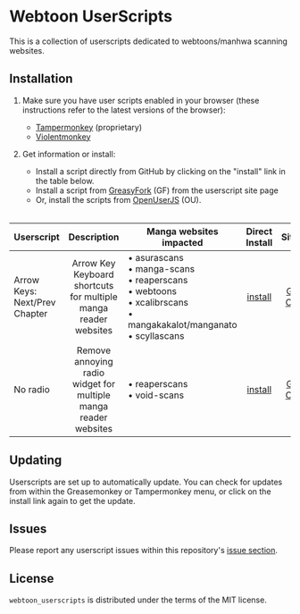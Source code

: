 # Webtoon UserScripts

This is a collection of userscripts dedicated to webtoons/manhwa scanning websites.

## Installation

1. Make sure you have user scripts enabled in your browser (these instructions refer to the latest versions of the browser):

    * [Tampermonkey](https://www.tampermonkey.net/) (proprietary)
    * [Violentmonkey](https://violentmonkey.github.io/get-it/)

2. Get information or install:
    * Install a script directly from GitHub by clicking on the "install" link in the table below.
    * Install a script from [GreasyFork](https://greasyfork.org/en/users/24847-mottie) (GF) from the userscript site page
    * Or, install the scripts from [OpenUserJS](https://openuserjs.org/users/Mottie/scripts) (OU).<br><br>

| Userscript                    |                           Description                           | Manga websites impacted                                                                                       |   Direct<br>Install  |             Sites             |    Added   |   Updated  |
|-------------------------------|:---------------------------------------------------------------:|---------------------------------------------------------------------------------------------------------------|:--------------------:|:-----------------------------:|:----------:|:----------:|
| Arrow Keys: Next/Prev Chapter | Arrow Key Keyboard shortcuts for multiple manga reader websites | • asurascans<br>• manga-scans<br>• reaperscans<br>• webtoons<br>• xcalibrscans<br>• mangakakalot/manganato<br>• scyllascans | [install][arrow-raw] | [GF][arrow-gf] [OU][arrow-ou] | 2023.07.19 | 2023.07.19 |
| No radio                      | Remove annoying radio widget for multiple manga reader websites | • reaperscans<br>• void-scans                                                                                     | [install][radio-raw] | [GF][radio-gf] [OU][radio-ou] | 2023.07.19 | 2023.07.19 |

[arrow-raw]: https://raw.githubusercontent.com/Astropilot/webtoon_userscripts/main/src/arrow_keys.user.js
[radio-raw]: https://raw.githubusercontent.com/Astropilot/webtoon_userscripts/main/src/no_radio.user.js

[arrow-gf]: https://greasyfork.org/en/scripts/TODO
[radio-gf]: https://greasyfork.org/en/scripts/TODO

[arrow-ou]: https://openuserjs.org/scripts/TODO
[radio-ou]: https://openuserjs.org/scripts/TODO

## Updating

Userscripts are set up to automatically update. You can check for updates from within the Greasemonkey or Tampermonkey menu, or click on the install link again to get the update.

## Issues

Please report any userscript issues within this repository's [issue section](https://github.com/Astropilot/webtoon_userscripts/issues).

## License

`webtoon_userscripts` is distributed under the terms of the MIT license.
